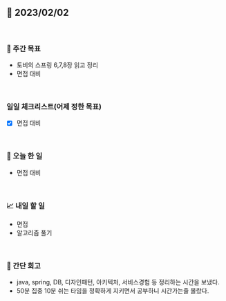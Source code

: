 ## 📅 2023/02/02

<br/>

### 🏹 주간 목표

- 토비의 스프링 6,7,8장 읽고 정리
- 면접 대비

<br/>

### 일일 체크리스트(어제 정한 목표)

- [x] 면접 대비

<br/>

### 💯 오늘 한 일

- 면접 대비

<br/>

### 📈 내일 할 일

- 면접
- 알고리즘 풀기

<br/>

### 🧐 간단 회고

- java, spring, DB, 디자인패턴, 아키텍처, 서비스경험 등 정리하는 시간을 보냈다.
- 50분 집중 10분 쉬는 타임을 정확하게 지키면서 공부하니 시간가는줄 몰랐다.